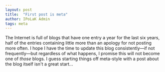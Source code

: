```yaml
---
layout: post
title:  "First post is meta"
author: IPoLaK Admin
tags: meta
---
```


The Internet is full of blogs that have one entry a year for the last six years, half of the entries containing little more than an apology for not posting more often.
I hope I have the time to update this blog consistently&mdash;if not frequently&mdash;but regardless of what happens, I promise this will not become one of *those* blogs.
I guess starting things off meta-style with a post about the blog itself isn't a great start...